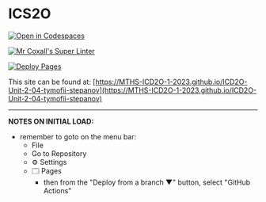 # ICS2O

[![Open in Codespaces](https://classroom.github.com/assets/launch-codespace-7f7980b617ed060a017424585567c406b6ee15c891e84e1186181d67ecf80aa0.svg)](https://classroom.github.com/open-in-codespaces?assignment_repo_id=14395492)

[![Mr Coxall's Super Linter](https://github.com/MTHS-ICD2O-1-2023/ICD2O-Unit-2-04-tymofii-stepanov/workflows/Mr%20Coxall's%20Super%20Linter/badge.svg)](https://github.com/MTHS-ICD2O-1-2023/ICD2O-Unit-2-04-tymofii-stepanov/actions)

[![Deploy Pages](https://github.com/MTHS-ICD2O-1-2023/ICD2O-Unit-2-04-tymofii-stepanov/workflows/Deploy%20Pages/badge.svg)](https://github.com/MTHS-ICD2O-1-2023/ICD2O-Unit-2-04-tymofii-stepanov/actions)

This site can be found at: [https://MTHS-ICD2O-1-2023.github.io/ICD2O-Unit-2-04-tymofii-stepanov](https://MTHS-ICD2O-1-2023.github.io/ICD2O-Unit-2-04-tymofii-stepanov)

---

**NOTES ON INITIAL LOAD:**
- remember to goto on the menu bar:
  - File
  - Go to Repository
  - ⚙ Settings
  - 🗔 Pages
    - then from the "Deploy from a branch ▼" button, select "GitHub Actions"
